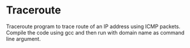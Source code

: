 # Traceroute
Traceroute program to trace route of an IP address using ICMP packets.
Compile the code using gcc and then run with domain name as command line argument.
